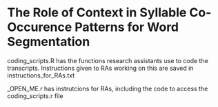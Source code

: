 # The Role of Context in Syllable Co-Occurence Patterns for Word Segmentation

coding_scripts.R has the functions research assistants use to code the transcripts. Instructions given to RAs working on this are saved in instructions_for_RAs.txt
    
_OPEN_ME.r has instrutcions for RAs, including the code to access the coding_scripts.r file    